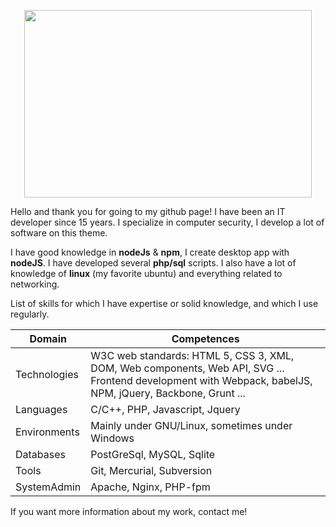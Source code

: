  
<p align="center">
  <img width="460" height="300" src="https://github-readme-stats.vercel.app/api?username=atmoner&show_icons=true&theme=github_dark&custom_title=atmoner%27%20Github%20stats">
</p>

Hello and thank you for going to my github page!
I have been an IT developer since 15 years.
I specialize in computer security, I develop a lot of software on this theme.

I have good knowledge in **nodeJs** & **npm**, I create desktop app with **nodeJS**.
I have developed several **php/sql** scripts.
I also have a lot of knowledge of **linux** (my favorite ubuntu) and everything related to networking.

List of skills for which I have expertise or solid knowledge, and which I use regularly.

|  Domain | Competences  |
|--|--|
|Technologies  |W3C web standards: HTML 5, CSS 3, XML, DOM, Web components, Web API, SVG ... Frontend development with Webpack, babelJS, NPM, jQuery, Backbone, Grunt ...  |
|Languages  |C/C++, PHP, Javascript, Jquery   |
|Environments |Mainly under GNU/Linux, sometimes under Windows   |
|Databases | PostGreSql, MySQL, Sqlite |
|Tools |Git, Mercurial, Subversion  |
|SystemAdmin | Apache, Nginx, PHP-fpm |

If you want more information about my work, contact me!



